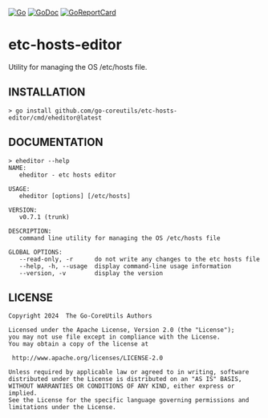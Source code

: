 [![Go](https://img.shields.io/badge/Go-v1.22.4-blue.svg)](https://go.dev)
[![GoDoc](https://img.shields.io/badge/godoc-reference-blue.svg)](https://pkg.go.dev/github.com/go-coreutils/etc-hosts-editor)
[![GoReportCard](https://goreportcard.com/badge/github.com/go-coreutils/etc-hosts-editor)](https://goreportcard.com/report/github.com/go-coreutils/etc-hosts-editor)

# etc-hosts-editor

Utility for managing the OS /etc/hosts file.

## INSTALLATION

``` shell
> go install github.com/go-coreutils/etc-hosts-editor/cmd/eheditor@latest
```

## DOCUMENTATION

``` shell
> eheditor --help
NAME:
   eheditor - etc hosts editor

USAGE:
   eheditor [options] [/etc/hosts]

VERSION:
   v0.7.1 (trunk)

DESCRIPTION:
   command line utility for managing the OS /etc/hosts file

GLOBAL OPTIONS:
   --read-only, -r      do not write any changes to the etc hosts file
   --help, -h, --usage  display command-line usage information
   --version, -v        display the version
```


## LICENSE

```
Copyright 2024  The Go-CoreUtils Authors

Licensed under the Apache License, Version 2.0 (the "License");
you may not use file except in compliance with the License.
You may obtain a copy of the license at

 http://www.apache.org/licenses/LICENSE-2.0

Unless required by applicable law or agreed to in writing, software
distributed under the License is distributed on an "AS IS" BASIS,
WITHOUT WARRANTIES OR CONDITIONS OF ANY KIND, either express or implied.
See the License for the specific language governing permissions and
limitations under the License.
```
